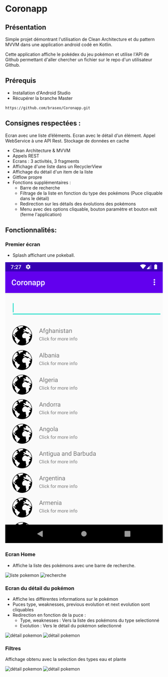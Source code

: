 # Coronapp

## Présentation

Simple projet démontrant l'utilisation de Clean Architecture et du pattern MVVM dans une application android codé en Kotlin.

Cette application affiche le pokédex du jeu pokémon et utilise l'API de Github permettant d'aller chercher un fichier sur le repo d'un utilisateur Github.

## Prérequis


- Installation d'Android Studio
- Récupérer la branche Master<br/>


````
https://github.com/braseo/Coronapp.git
````

## Consignes respectées : 

Ecran avec une liste d’éléments.
Ecran avec le détail d’un élément.
Appel WebService à une API Rest.
Stockage de données en cache


- Clean Architecture & MVVM
- Appels REST
- Ecrans : 3 activités, 3 fragments
- Affichage d'une liste dans un RecyclerView
- Affichage du détail d'un item de la liste
- Gitflow propre
- Fonctions supplémentaires :
	- Barre de recherche
	- Filtrage de la liste en fonction du type des pokémons (Puce cliquable dans le détail)
	- Redirection sur les détails des évolutions des pokémons
	- Menu avec des options cliquable, bouton paramètre et bouton exit (ferme l'application) 


## Fonctionnalités: 

### Premier écran 

- Splash affichant une pokeball.

<img src="images/Recycler_view.png" alt="Recycler view">

### Ecran Home 

- Affiche la liste des pokémons avec une barre de recherche.

<img src="img_readme/liste_pokemon.png" alt="liste pokemon">   <img src="img_readme/recherche.png" alt="recherche">

### Ecran du détail du pokémon

- Affiche les différentes informations sur le pokémon 
- Puces type, weaknesses, previous evolution et next evolution sont cliquables 
- Redirection en fonction de la puce  :
	- Type, weaknesses : Vers la liste des pokémons du type selectionné 
	- Evolution : Vers le détail du pokémon selectionné

<img src="img_readme/detail_pokemon.png" alt="détail pokemon"> <img src="img_readme/detail_pokemon_2.png" alt="détail pokemon"> 

### Filtres 

Affichage obtenu avec la selection des types eau et plante

<img src="img_readme/filtre_eau.png" alt="détail pokemon"> <img src="img_readme/filtre_plante.png" alt="détail pokemon"> 

